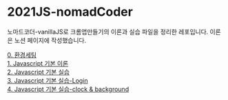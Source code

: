 # 2021JS-nomadCoder

노마드코더-vanillaJS로 크롬앱만들기의 이론과 실습 파일을 정리한 레포입니다.
이론은 노션 페이지에 작성했습니다.

[0. 환경세팅](https://www.notion.so/0-f58e6c40a5d3479a83b25c4d9c5f7451)
<br>
[1. Javascript 기본 이론](https://www.notion.so/JS-1-9a3102a1f8cb4802a77ba459ebda60aa)
<br>
[2. Javascript 기본 실습](https://www.notion.so/cool-dichondra-05c/JS-9a3102a1f8cb4802a77ba459ebda60aa)
<br>
[3. Javascript 기본 실습-Login](https://www.notion.so/cool-dichondra-05c/JS-9a3102a1f8cb4802a77ba459ebda60aa)
<br>
[4. Javascript 기본 실습-clock & background](https://www.notion.so/cool-dichondra-05c/JS-9a3102a1f8cb4802a77ba459ebda60aa)

